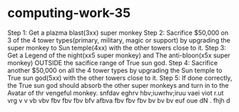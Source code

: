 # computing-work-35
Step 1: Get a plazma blast(3xx) super monkey
Step 2: Sacrifice $50,000 on 3 of the 4 tower types(primary, military, magic or support) by upgrading the super monkey to Sun temple(4xx) with the other towers close to it.
Step 3: Get a Legend of the night(xx5 super monkey) and The anti-bloon(x5x super monkey) OUTSIDE the sacifice range of True sun god.
Step 4: Sacrifice another $50,000 on all the 4 tower types by upgrading the Sun temple to True sun god(5xx) with the other towers close to it.
Step 5: If done correctly, the True sun god should absorb the other super monkeys and turn in to the Avatar of thr vengeful monkey.
snfdav eghrv hbv;iuwrhv;iruu vaei viot r.ut vrg v v vb vbv fbv fbv fbv bfv afbva fbv fbv fbv bv bv bv euf oue  dN .  fhjh d
